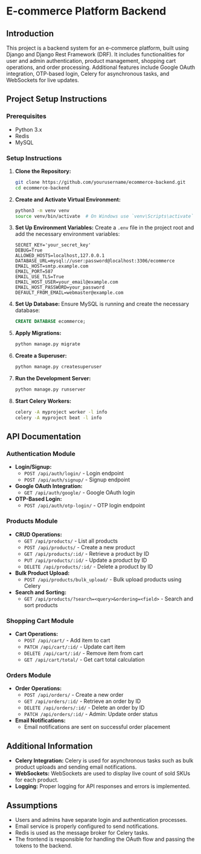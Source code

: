 # E-commerce Platform Backend

## Introduction
This project is a backend system for an e-commerce platform, built using Django and Django Rest Framework (DRF). It includes functionalities for user and admin authentication, product management, shopping cart operations, and order processing. Additional features include Google OAuth integration, OTP-based login, Celery for asynchronous tasks, and WebSockets for live updates.

## Project Setup Instructions

### Prerequisites
- Python 3.x
- Redis
- MySQL

### Setup Instructions
1. **Clone the Repository:**
    ```bash
    git clone https://github.com/yourusername/ecommerce-backend.git
    cd ecommerce-backend
    ```

2. **Create and Activate Virtual Environment:**
    ```bash
    python3 -m venv venv
    source venv/bin/activate  # On Windows use `venv\Scripts\activate`
    ```

3. **Set Up Environment Variables:**
    Create a `.env` file in the project root and add the necessary environment variables:
    ```env
    SECRET_KEY='your_secret_key'
    DEBUG=True
    ALLOWED_HOSTS=localhost,127.0.0.1
    DATABASE_URL=mysql://user:password@localhost:3306/ecommerce
    EMAIL_HOST=smtp.example.com
    EMAIL_PORT=587
    EMAIL_USE_TLS=True
    EMAIL_HOST_USER=your_email@example.com
    EMAIL_HOST_PASSWORD=your_password
    DEFAULT_FROM_EMAIL=webmaster@example.com
    ```

4. **Set Up Database:**
    Ensure MySQL is running and create the necessary database:
    ```sql
    CREATE DATABASE ecommerce;
    ```

5. **Apply Migrations:**
    ```bash
    python manage.py migrate
    ```

6. **Create a Superuser:**
    ```bash
    python manage.py createsuperuser
    ```

7. **Run the Development Server:**
    ```bash
    python manage.py runserver
    ```

8. **Start Celery Workers:**
    ```bash
    celery -A myproject worker -l info
    celery -A myproject beat -l info
    ```
    
## API Documentation

### Authentication Module
- **Login/Signup:**
  - `POST /api/auth/login/` - Login endpoint
  - `POST /api/auth/signup/` - Signup endpoint
- **Google OAuth Integration:**
  - `GET /api/auth/google/` - Google OAuth login
- **OTP-Based Login:**
  - `POST /api/auth/otp-login/` - OTP login endpoint

### Products Module
- **CRUD Operations:**
  - `GET /api/products/` - List all products
  - `POST /api/products/` - Create a new product
  - `GET /api/products/:id/` - Retrieve a product by ID
  - `PUT /api/products/:id/` - Update a product by ID
  - `DELETE /api/products/:id/` - Delete a product by ID
- **Bulk Product Upload:**
  - `POST /api/products/bulk_upload/` - Bulk upload products using Celery
- **Search and Sorting:**
  - `GET /api/products/?search=<query>&ordering=<field>` - Search and sort products

### Shopping Cart Module
- **Cart Operations:**
  - `POST /api/cart/` - Add item to cart
  - `PATCH /api/cart/:id/` - Update cart item
  - `DELETE /api/cart/:id/` - Remove item from cart
  - `GET /api/cart/total/` - Get cart total calculation

### Orders Module
- **Order Operations:**
  - `POST /api/orders/` - Create a new order
  - `GET /api/orders/:id/` - Retrieve an order by ID
  - `DELETE /api/orders/:id/` - Delete an order by ID
  - `PATCH /api/orders/:id/` - Admin: Update order status
- **Email Notifications:**
  - Email notifications are sent on successful order placement

## Additional Information
- **Celery Integration:**
  Celery is used for asynchronous tasks such as bulk product uploads and sending email notifications.
- **WebSockets:**
  WebSockets are used to display live count of sold SKUs for each product.
- **Logging:**
  Proper logging for API responses and errors is implemented.

## Assumptions
- Users and admins have separate login and authentication processes.
- Email service is properly configured to send notifications.
- Redis is used as the message broker for Celery tasks.
- The frontend is responsible for handling the OAuth flow and passing the tokens to the backend.
